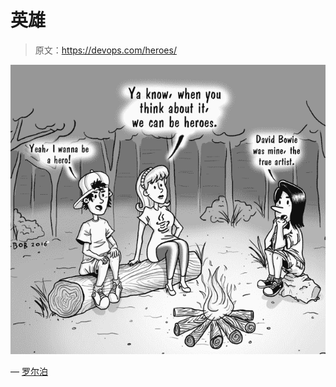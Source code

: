 # 英雄

> 原文：<https://devops.com/heroes/>

![Number-35](img/7c2768873d288764d3ac53017ff608ff.png)

— [罗尔泊](https://devops.com/author/breselman/)